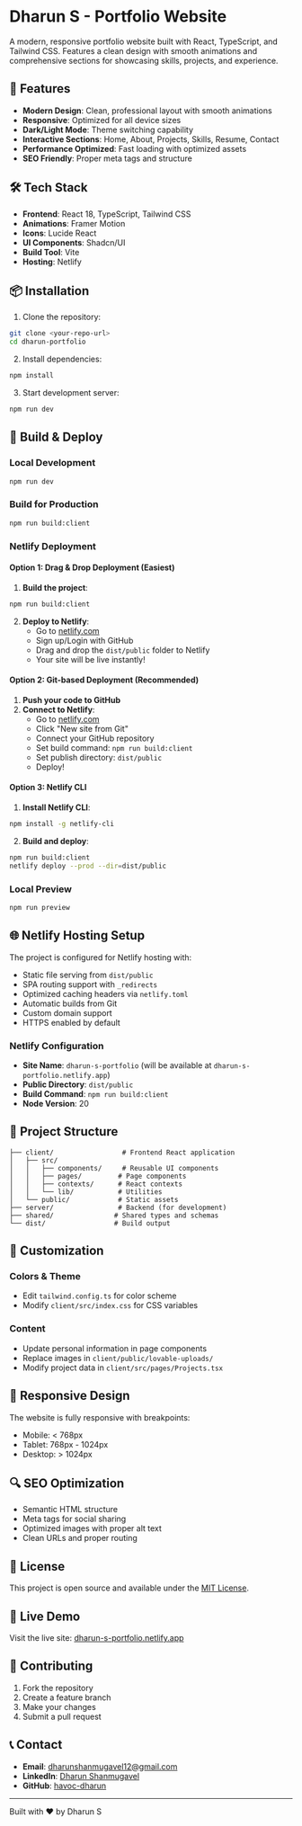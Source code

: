 # Dharun S - Portfolio Website

A modern, responsive portfolio website built with React, TypeScript, and Tailwind CSS. Features a clean design with smooth animations and comprehensive sections for showcasing skills, projects, and experience.

## 🚀 Features

- **Modern Design**: Clean, professional layout with smooth animations
- **Responsive**: Optimized for all device sizes
- **Dark/Light Mode**: Theme switching capability
- **Interactive Sections**: Home, About, Projects, Skills, Resume, Contact
- **Performance Optimized**: Fast loading with optimized assets
- **SEO Friendly**: Proper meta tags and structure

## 🛠️ Tech Stack

- **Frontend**: React 18, TypeScript, Tailwind CSS
- **Animations**: Framer Motion
- **Icons**: Lucide React
- **UI Components**: Shadcn/UI
- **Build Tool**: Vite
- **Hosting**: Netlify

## 📦 Installation

1. Clone the repository:
```bash
git clone <your-repo-url>
cd dharun-portfolio
```

2. Install dependencies:
```bash
npm install
```

3. Start development server:
```bash
npm run dev
```

## 🔧 Build & Deploy

### Local Development
```bash
npm run dev
```

### Build for Production
```bash
npm run build:client
```

### Netlify Deployment

#### Option 1: Drag & Drop Deployment (Easiest)

1. **Build the project**:
```bash
npm run build:client
```

2. **Deploy to Netlify**:
   - Go to [netlify.com](https://netlify.com)
   - Sign up/Login with GitHub
   - Drag and drop the `dist/public` folder to Netlify
   - Your site will be live instantly!

#### Option 2: Git-based Deployment (Recommended)

1. **Push your code to GitHub**
2. **Connect to Netlify**:
   - Go to [netlify.com](https://netlify.com)
   - Click "New site from Git"
   - Connect your GitHub repository
   - Set build command: `npm run build:client`
   - Set publish directory: `dist/public`
   - Deploy!

#### Option 3: Netlify CLI

1. **Install Netlify CLI**:
```bash
npm install -g netlify-cli
```

2. **Build and deploy**:
```bash
npm run build:client
netlify deploy --prod --dir=dist/public
```

### Local Preview
```bash
npm run preview
```

## 🌐 Netlify Hosting Setup

The project is configured for Netlify hosting with:
- Static file serving from `dist/public`
- SPA routing support with `_redirects`
- Optimized caching headers via `netlify.toml`
- Automatic builds from Git
- Custom domain support
- HTTPS enabled by default

### Netlify Configuration

- **Site Name**: `dharun-s-portfolio` (will be available at `dharun-s-portfolio.netlify.app`)
- **Public Directory**: `dist/public`
- **Build Command**: `npm run build:client`
- **Node Version**: 20

## 📁 Project Structure

```
├── client/                 # Frontend React application
│   ├── src/
│   │   ├── components/     # Reusable UI components
│   │   ├── pages/         # Page components
│   │   ├── contexts/      # React contexts
│   │   └── lib/           # Utilities
│   └── public/            # Static assets
├── server/                # Backend (for development)
├── shared/               # Shared types and schemas
└── dist/                 # Build output
```

## 🎨 Customization

### Colors & Theme
- Edit `tailwind.config.ts` for color scheme
- Modify `client/src/index.css` for CSS variables

### Content
- Update personal information in page components
- Replace images in `client/public/lovable-uploads/` 
- Modify project data in `client/src/pages/Projects.tsx`

## 📱 Responsive Design

The website is fully responsive with breakpoints:
- Mobile: < 768px
- Tablet: 768px - 1024px
- Desktop: > 1024px

## 🔍 SEO Optimization

- Semantic HTML structure
- Meta tags for social sharing
- Optimized images with proper alt text
- Clean URLs and proper routing

## 📄 License

This project is open source and available under the [MIT License](LICENSE).

## 🚀 Live Demo

Visit the live site: [dharun-s-portfolio.netlify.app](https://dharun-s-portfolio.netlify.app)

## 🤝 Contributing

1. Fork the repository
2. Create a feature branch
3. Make your changes
4. Submit a pull request

## 📞 Contact

- **Email**: dharunshanmugavel12@gmail.com
- **LinkedIn**: [Dharun Shanmugavel](https://www.linkedin.com/in/dharun-shanmugavel-bb7304315)
- **GitHub**: [havoc-dharun](https://github.com/havoc-dharun)

---

Built with ❤️ by Dharun S